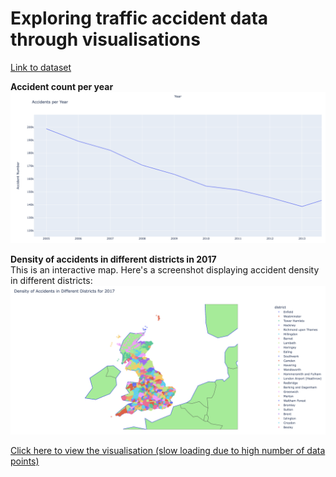 # Exploring traffic accident data through visualisations

[Link to dataset](https://www.kaggle.com/datasets/tsiaras/uk-road-safety-accidents-and-vehicles/)

**Accident count per year**
![](assets/accident_count_per_year.png)

**Density of accidents in different districts in 2017**  
This is an interactive map. Here's a screenshot displaying accident density in different districts:
![](assets/uk-map-accidents-per-region.png)

[Click here to view the visualisation (slow loading due to high number of data points)](https://anitagat.github.io/uk_accidents_visualisation/assets/accidents_year.html)


